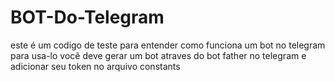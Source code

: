 # BOT-Do-Telegram
este é um codigo de teste para entender como funciona um bot no telegram para usa-lo você deve gerar um bot atraves do bot father no telegram e adicionar seu token no arquivo constants

